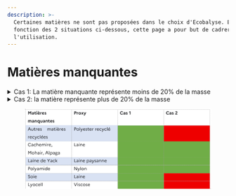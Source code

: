 ```yaml
---
description: >-
  Certaines matières ne sont pas proposées dans le choix d'Ecobalyse. En
  fonction des 2 situations ci-dessous, cette page a pour but de cadrer
  l'utilisation.
---
```


# Matières manquantes



<details>

<summary>Cas 1: La matière manquante représente moins de 20% de la masse</summary>

Choix d’une autre matière en suivant le tableau de correspondance

</details>

<details>

<summary>Cas 2: la matière représente plus de 20% de la masse</summary>

1. Proxi acceptable: tableau​ de correspondance
2. Proxi non acceptable: impossible de scorer le produit

</details>

<figure><img src="../../../.gitbook/assets/image.png" alt=""><figcaption></figcaption></figure>
